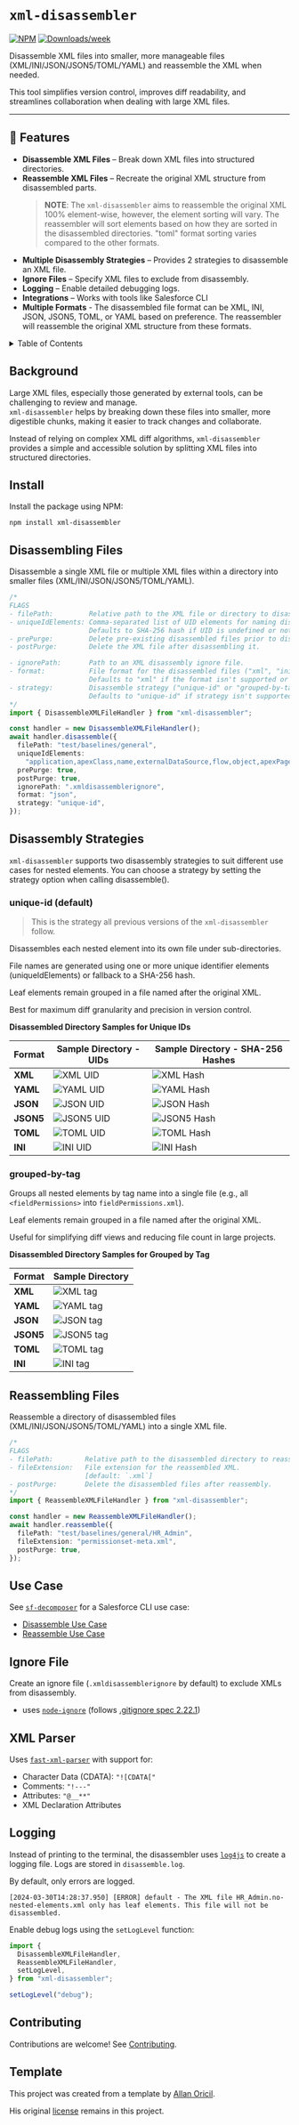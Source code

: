# `xml-disassembler`

[![NPM](https://img.shields.io/npm/v/xml-disassembler.svg?label=xml-disassembler)](https://www.npmjs.com/package/xml-disassembler) [![Downloads/week](https://img.shields.io/npm/dw/xml-disassembler.svg)](https://npmjs.org/package/xml-disassembler)

Disassemble XML files into smaller, more manageable files (XML/INI/JSON/JSON5/TOML/YAML) and reassemble the XML when needed.

This tool simplifies version control, improves diff readability, and streamlines collaboration when dealing with large XML files.

---

## 🚀 Features

- **Disassemble XML Files** – Break down XML files into structured directories.
- **Reassemble XML Files** – Recreate the original XML structure from disassembled parts.
  > **NOTE**: The `xml-disassembler` aims to reassemble the original XML 100% element-wise, however, the element sorting will vary. The reassembler will sort elements based on how they are sorted in the disassembled directories. "toml" format sorting varies compared to the other formats.
- **Multiple Disassembly Strategies** – Provides 2 strategies to disassemble an XML file.
- **Ignore Files** – Specify XML files to exclude from disassembly.
- **Logging** – Enable detailed debugging logs.
- **Integrations** – Works with tools like Salesforce CLI
- **Multiple Formats** - The disassembled file format can be XML, INI, JSON, JSON5, TOML, or YAML based on preference. The reassembler will reassemble the original XML structure from these formats.

<!-- TABLE OF CONTENTS -->
<details>
  <summary>Table of Contents</summary>

- [Background](#background)
- [Install](#install)
- [Disassembling Files](#disassembling-files)
- [Disassembly Strategies](#disassembly-strategies)
  - [unique-id (default)](#unique-id-default)
  - [grouped-by-tag](#grouped-by-tag)
- [Reassembling Files](#reassembling-files)
- [Use Case](#use-case)
- [Ignore File](#ignore-file)
- [XML Parser](#xml-parser)
- [Logging](#logging)
- [Contributing](#contributing)
- [Template](#template)
</details>

## Background

Large XML files, especially those generated by external tools, can be challenging to review and manage.  
`xml-disassembler` helps by breaking down these files into smaller, more digestible chunks, making it easier to track changes and collaborate.

Instead of relying on complex XML diff algorithms, `xml-disassembler` provides a simple and accessible solution by splitting XML files into structured directories.

## Install

Install the package using NPM:

```
npm install xml-disassembler
```

## Disassembling Files

Disassemble a single XML file or multiple XML files within a directory into smaller files (XML/INI/JSON/JSON5/TOML/YAML).

```typescript
/* 
FLAGS
- filePath:         Relative path to the XML file or directory to disassemble.
- uniqueIdElements: Comma-separated list of UID elements for naming disassembled files (nested elements).
                    Defaults to SHA-256 hash if UID is undefined or not found.
- prePurge:         Delete pre-existing disassembled files prior to disassembling the file.
- postPurge:        Delete the XML file after disassembling it.

- ignorePath:       Path to an XML disassembly ignore file.
- format:           File format for the disassembled files ("xml", "ini", "json", "json5", "toml", "yaml")
                    Defaults to "xml" if the format isn't supported or provided.
- strategy:         Disassemble strategy ("unique-id" or "grouped-by-tag")
                    Defaults to "unique-id" if strategy isn't supported or provided.
*/
import { DisassembleXMLFileHandler } from "xml-disassembler";

const handler = new DisassembleXMLFileHandler();
await handler.disassemble({
  filePath: "test/baselines/general",
  uniqueIdElements:
    "application,apexClass,name,externalDataSource,flow,object,apexPage,recordType,tab,field",
  prePurge: true,
  postPurge: true,
  ignorePath: ".xmldisassemblerignore",
  format: "json",
  strategy: "unique-id",
});
```

## Disassembly Strategies

`xml-disassembler` supports two disassembly strategies to suit different use cases for nested elements. You can choose a strategy by setting the strategy option when calling disassemble().

### unique-id (default)

> This is the strategy all previous versions of the `xml-disassembler` follow.

Disassembles each nested element into its own file under sub-directories.

File names are generated using one or more unique identifier elements (uniqueIdElements) or fallback to a SHA-256 hash.

Leaf elements remain grouped in a file named after the original XML.

Best for maximum diff granularity and precision in version control.

**Disassembled Directory Samples for Unique IDs**

| Format    | Sample Directory - UIDs                                                                                                       | Sample Directory - SHA-256 Hashes                                                                                                                   |
| --------- | ------------------------------------------------------------------------------------------------------------------------ | -------------------------------------------------------------------------------------------------------------------------------- |
| **XML**   | ![XML UID](https://raw.githubusercontent.com/mcarvin8/xml-disassembler/main/.github/images/disassembled.png)<br>         | ![XML Hash](https://raw.githubusercontent.com/mcarvin8/xml-disassembler/main/.github/images/disassembled-hashes.png)<br>         |
| **YAML**  | ![YAML UID](https://raw.githubusercontent.com/mcarvin8/xml-disassembler/main/.github/images/disassembled-yaml.png)<br>   | ![YAML Hash](https://raw.githubusercontent.com/mcarvin8/xml-disassembler/main/.github/images/disassembled-hashes-yaml.png)<br>   |
| **JSON**  | ![JSON UID](https://raw.githubusercontent.com/mcarvin8/xml-disassembler/main/.github/images/disassembled-json.png)<br>   | ![JSON Hash](https://raw.githubusercontent.com/mcarvin8/xml-disassembler/main/.github/images/disassembled-hashes-json.png)<br>   |
| **JSON5** | ![JSON5 UID](https://raw.githubusercontent.com/mcarvin8/xml-disassembler/main/.github/images/disassembled-json5.png)<br> | ![JSON5 Hash](https://raw.githubusercontent.com/mcarvin8/xml-disassembler/main/.github/images/disassembled-hashes-json5.png)<br> |
| **TOML**  | ![TOML UID](https://raw.githubusercontent.com/mcarvin8/xml-disassembler/main/.github/images/disassembled-toml.png)<br>   | ![TOML Hash](https://raw.githubusercontent.com/mcarvin8/xml-disassembler/main/.github/images/disassembled-hashes-toml.png)<br>   |
| **INI**   | ![INI UID](https://raw.githubusercontent.com/mcarvin8/xml-disassembler/main/.github/images/disassembled-ini.png)<br>     | ![INI Hash](https://raw.githubusercontent.com/mcarvin8/xml-disassembler/main/.github/images/disassembled-hashes-ini.png)<br>     |

### grouped-by-tag

Groups all nested elements by tag name into a single file (e.g., all `<fieldPermissions>` into `fieldPermissions.xml`).

Leaf elements remain grouped in a file named after the original XML.

Useful for simplifying diff views and reducing file count in large projects.

**Disassembled Directory Samples for Grouped by Tag**

| Format    | Sample Directory                                                                                                            |
| --------- | ----------------------------------------------------------------------------------------------------------------------------- |
| **XML**   | ![XML tag](https://raw.githubusercontent.com/mcarvin8/xml-disassembler/main/.github/images/disassembled-tags.png)<br>         |
| **YAML**  | ![YAML tag](https://raw.githubusercontent.com/mcarvin8/xml-disassembler/main/.github/images/disassembled-tags-yaml.png)<br>   |
| **JSON**  | ![JSON tag](https://raw.githubusercontent.com/mcarvin8/xml-disassembler/main/.github/images/disassembled-tags-json.png)<br>   |
| **JSON5** | ![JSON5 tag](https://raw.githubusercontent.com/mcarvin8/xml-disassembler/main/.github/images/disassembled-tags-json5.png)<br> |
| **TOML**  | ![TOML tag](https://raw.githubusercontent.com/mcarvin8/xml-disassembler/main/.github/images/disassembled-tags-toml.png)<br>   |
| **INI**   | ![INI tag](https://raw.githubusercontent.com/mcarvin8/xml-disassembler/main/.github/images/disassembled-tags-ini.png)<br>     |

## Reassembling Files

Reassemble a directory of disassembled files (XML/INI/JSON/JSON5/TOML/YAML) into a single XML file.

```typescript
/* 
FLAGS
- filePath:        Relative path to the disassembled directory to reassemble.
- fileExtension:   File extension for the reassembled XML.
                   [default: `.xml`]
- postPurge:       Delete the disassembled files after reassembly.
*/
import { ReassembleXMLFileHandler } from "xml-disassembler";

const handler = new ReassembleXMLFileHandler();
await handler.reassemble({
  filePath: "test/baselines/general/HR_Admin",
  fileExtension: "permissionset-meta.xml",
  postPurge: true,
});
```

## Use Case

See [`sf-decomposer`](https://github.com/mcarvin8/sf-decomposer) for a Salesforce CLI use case:

- [Disassemble Use Case](https://github.com/mcarvin8/sf-decomposer/blob/main/src/service/decomposeFileHandler.ts)
- [Reassemble Use Case](https://github.com/mcarvin8/sf-decomposer/blob/main/src/service/recomposeFileHandler.ts)

## Ignore File

Create an ignore file (`.xmldisassemblerignore` by default) to exclude XMLs from disassembly.

- uses [`node-ignore`](https://github.com/kaelzhang/node-ignore) (follows [.gitignore spec 2.22.1](https://git-scm.com/docs/gitignore))

## XML Parser

Uses [`fast-xml-parser`](https://github.com/NaturalIntelligence/fast-xml-parser) with support for:

- Character Data (CDATA): `"![CDATA["`
- Comments: `"!---"`
- Attributes: `"@__**"`
- XML Declaration Attributes

## Logging

Instead of printing to the terminal, the disassembler uses [`log4js`](https://github.com/log4js-node/log4js-node) to create a logging file. Logs are stored in `disassemble.log`.

By default, only errors are logged.

```
[2024-03-30T14:28:37.950] [ERROR] default - The XML file HR_Admin.no-nested-elements.xml only has leaf elements. This file will not be disassembled.
```

Enable debug logs using the `setLogLevel` function:

```typescript
import {
  DisassembleXMLFileHandler,
  ReassembleXMLFileHandler,
  setLogLevel,
} from "xml-disassembler";

setLogLevel("debug");
```

## Contributing

Contributions are welcome! See [Contributing](https://github.com/mcarvin8/xml-disassembler/blob/main/CONTRIBUTING.md).

## Template

This project was created from a template by [Allan Oricil](https://github.com/AllanOricil).

His original [license](https://github.com/AllanOricil/js-template/blob/main/LICENSE) remains in this project.
